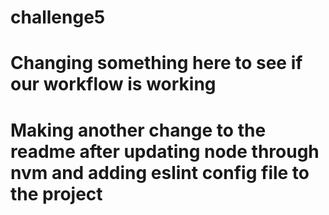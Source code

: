 # challenge5
# Changing something here to see if our workflow is working
# Making another change to the readme after updating node through nvm and adding eslint config file to the project
